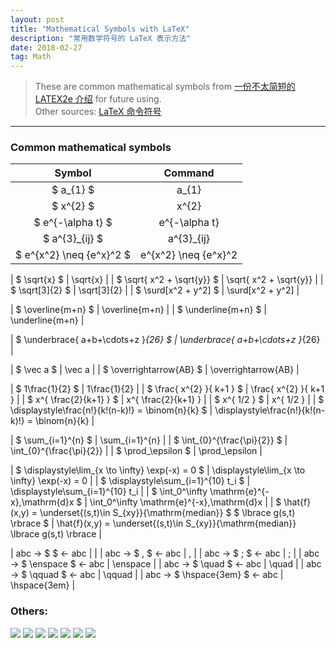 ```yaml
---
layout: post
title: "Mathematical Symbols with LaTeX"
description: "常用数学符号的 LaTeX 表示方法"
date: 2018-02-27
tag: Math
---
```


[一份不太简短的 LATEX2e 介绍]: <http://www.mohu.org/info/lshort-cn.pdf> "一份不太简短的 LATEX2e 介绍"
[LaTeX 命令符号]: <https://blog.csdn.net/garfielder007/article/details/51646604> "LaTeX 命令符号"

> These are common mathematical symbols from [一份不太简短的 LATEX2e 介绍] for future using.  
> Other sources: [LaTeX 命令符号]  

**********

### Common mathematical symbols


|		Symbol		|	Command	|
|		:---:		|	:---:	|
|	$	a_{1}	$	|	a_{1}	|
|	$	x^{2}	$	|	x^{2}	|
|	$	e^{-\alpha t}	$	|	e^{-\alpha t}	|
|	$	a^{3}_{ij}	$	|	a^{3}_{ij}	|
|	$	e^{x^2} \neq {e^x}^2	$	|	e^{x^2} \neq {e^x}^2	|

|	$	\sqrt{x}	$	|	\sqrt{x}	|
|	$	\sqrt{ x^2 + \sqrt{y}}	$	|	\sqrt{ x^2 + \sqrt{y}}	|
|	$	\sqrt[3]{2}	$	|	\sqrt[3]{2}	|
|	$	\surd[x^2 + y^2]	$	|	\surd[x^2 + y^2]	|

|	$	\overline{m+n}	$	|	\overline{m+n}	|
|	$	\underline{m+n}	$	|	\underline{m+n}	|

|	$	\underbrace{ a+b+\cdots+z }_{26}	$	|	\underbrace{ a+b+\cdots+z }_{26}	|

|	$	\vec a	$	|	\vec a	|
|	$	\overrightarrow{AB}	$	|	\overrightarrow{AB}	|

|	$	1\frac{1}{2}	$	|	1\frac{1}{2}	|
|	$	\frac{ x^{2} }{ k+1 }	$	|	\frac{ x^{2} }{ k+1 }	|
|	$	x^{ \frac{2}{k+1} }	$	|	x^{ \frac{2}{k+1} }	|
|	$	x^{ 1/2 }	$	|	x^{ 1/2 }	|
|	$	\displaystyle\frac{n!}{k!(n-k)!} = \binom{n}{k}	$	|	\displaystyle\frac{n!}{k!(n-k)!}  = \binom{n}{k}	|

|	$	\sum_{i=1}^{n}	$	|	\sum_{i=1}^{n}	|
|	$	\int_{0}^{\frac{\pi}{2}}	$	|	\int_{0}^{\frac{\pi}{2}}	|
|	$	\prod_\epsilon	$	|	\prod_\epsilon	|

|	$	\displaystyle\lim_{x \to \infty} \exp(-x) = 0	$	|	\displaystyle\lim_{x \to \infty} \exp(-x) = 0	|
|	$	\displaystyle\sum_{i=1}^{10} t_i	$	|	\displaystyle\sum_{i=1}^{10} t_i	|
|	$	\int_0^\infty \mathrm{e}^{-x}\,\mathrm{d}x	$	|	\int_0^\infty \mathrm{e}^{-x}\,\mathrm{d}x	|
|	$	\hat{f}(x,y) = \underset{(s,t)\in S_{xy}}{\mathrm{median}} $ $ \lbrace g(s,t) \rbrace	$	|	\hat{f}(x,y) = \underset{(s,t)\in S_{xy}}{\mathrm{median}}  \lbrace g(s,t) \rbrace	|

| abc &rarr; $	  $ &larr; abc |	  	|
| abc &rarr; $	\,	$ &larr; abc |	\,	|
| abc &rarr; $	\;	$ &larr; abc |	\;	|
| abc &rarr; $	\enspace	$ &larr; abc |	\enspace	|
| abc &rarr; $	\quad	$ &larr; abc |	\quad	|
| abc &rarr; $	\qquad	$ &larr; abc |	\qquad	|
| abc &rarr; $	\hspace{3em}	$ &larr; abc |	\hspace{3em}	|


### Others:

<img src="/images/symbols_files/1.GIF">

<img src="/images/symbols_files/2.GIF">

<img src="/images/symbols_files/3.GIF">

<img src="/images/symbols_files/4.GIF">

<img src="/images/symbols_files/5.GIF">

<img src="/images/symbols_files/6.GIF">

<img src="/images/symbols_files/7.GIF">

